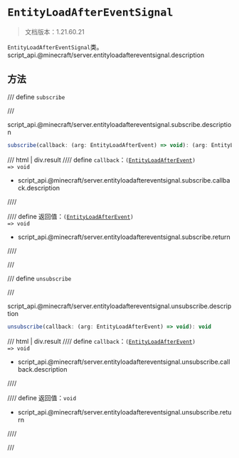 # `EntityLoadAfterEventSignal`

> 文档版本：1.21.60.21

`EntityLoadAfterEventSignal`类。script_api.@minecraft/server.entityloadaftereventsignal.description

## 方法

/// define
`subscribe`


///

script_api.@minecraft/server.entityloadaftereventsignal.subscribe.description

```js
subscribe(callback: (arg: EntityLoadAfterEvent) => void): (arg: EntityLoadAfterEvent) => void
```

/// html | div.result
//// define
`callback`：<code>(<a href="../entityloadafterevent/">EntityLoadAfterEvent</a>) =&gt; void</code>

- script_api.@minecraft/server.entityloadaftereventsignal.subscribe.callback.description


////

//// define
返回值：<code>(<a href="../entityloadafterevent/">EntityLoadAfterEvent</a>) =&gt; void</code>

- script_api.@minecraft/server.entityloadaftereventsignal.subscribe.return


////

///


/// define
`unsubscribe`


///

script_api.@minecraft/server.entityloadaftereventsignal.unsubscribe.description

```js
unsubscribe(callback: (arg: EntityLoadAfterEvent) => void): void
```

/// html | div.result
//// define
`callback`：<code>(<a href="../entityloadafterevent/">EntityLoadAfterEvent</a>) =&gt; void</code>

- script_api.@minecraft/server.entityloadaftereventsignal.unsubscribe.callback.description


////

//// define
返回值：`void`

- script_api.@minecraft/server.entityloadaftereventsignal.unsubscribe.return


////

///

